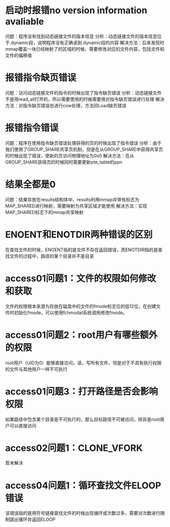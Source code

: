 # 启动时报错no version information avaliable
问题：程序没有找到动态链接文件的版本信息
分析：动态链接文件的版本信息位于.dynamic段，说明程序没有正确读到.dynamic段的内容
解决方法：后来发现时mmap覆盖一块已经映射了的区域的时候，需要修改对应的文件内容，包括文件和文件的偏移值
# 报错指令缺页错误
问题：访问动态链接文件的指令的时候出现了指令缺页错误
分析：动态链接文件不是用read_all打开的，所以需要使用的时候需要用对指令缺页错误进行处理
解决方法：对指令缺页错误也进行cow处理，方法同Load缺页错误
# 报错指令错误
问题：程序在使用指令缺页错误处理获得的页的时候出现了指令错误
分析：由于我们使用了GROUP_SHARE共享页机制，但是在从GROUP_SHARE中获得共享页的时候出现了错误，使新的页访问物理地址为0x0
解决方法：在从GROUP_SHARE获得页的时候同时需要更新pte_table的ppn
# 结果全都是0
问题：结果存放在results结构体中，results利用mmap并带有标志为MAP_SHARED进行映射，需要映射为共享区域才能使用
解决方法：实现MAP_SHARED标志下的mmap共享映射
# ENOENT和ENOTDIR两种错误的区别
在查找文件的时候，ENOENT指的是文件不存在返回错误，而ENOTDIR指的是查找文件的过程中，路径的某个目录并不是目录
# access01问题1：文件的权限如何修改和获取
文件的权限根本来源为存放在磁盘中的文件的fmode标志位的低12位，在创建文件时初始化fmode，可以使用fchmodat系统调用修改fmode。
# access01问题2：root用户有哪些额外的权限
root用户（UID为0）能够直接访问，读，写所有文件，但是对于不具有执行权限的文件与其他用户一样不可执行
# access01问题3：打开路径是否会影响权限
如果路径中包含某个目录是不可执行的，那么目标路径不可被访问，除非是root用户可以直接访问
# access02问题1：CLONE_VFORK
暂未解决
# access04问题1：循环查找文件ELOOP错误
该错误指的是用符号链接查找文件的时候出现循环或次数过多，需要对次数进行限制跳出循环并返回ELOOP
